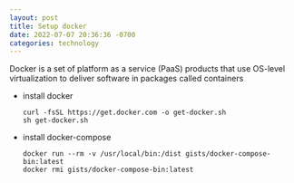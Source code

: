 ```yaml
---
layout: post
title: Setup docker
date: 2022-07-07 20:36:36 -0700
categories: technology
---
```


Docker is a set of platform as a service (PaaS) products that use OS-level virtualization to deliver software in packages called containers

- install docker

  ```shell
  curl -fsSL https://get.docker.com -o get-docker.sh
  sh get-docker.sh
  ```

- install docker-compose

  ```shell
  docker run --rm -v /usr/local/bin:/dist gists/docker-compose-bin:latest
  docker rmi gists/docker-compose-bin:latest
  ```
